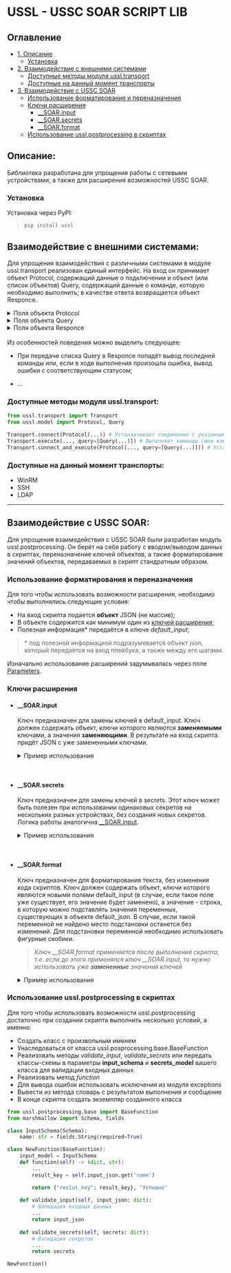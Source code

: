 # USSL - USSC SOAR SCRIPT LIB

<!-- Оглавление -->
## Оглавление
- [1. Описание](#описание)
    - [Установка](#установка)
- [2. Взаимодействие с внешними системами](#взаимодействие-с-внешними-системами)
    - [Доступные методы модуля ussl.transport](#доступные-методы-модуля-ussltransport)
    - [Доступные на данный момент транспорты](#доступные-на-данный-момент-транспорты)
- [3. Взаимодействие с USSC SOAR](#взаимодействие-с-USSC-SOAR)
    - [Использование форматирования и переназначения](#использование-форматирования-и-переназначения)
    - [Ключи расширения](#ключи-расширения)
        - [__SOAR.input](#soarinput)
        - [__SOAR.secrets](#soarsecrets)
        - [__SOAR.format](#soarformat)
    - [Использование ussl.postprocessing в скриптах](#использование-usslpostprocessing-в-скриптах)

<!-- /Оглавление -->

<!-- Описание -->
## Описание:

Библиотека разработана для упрощения работы с сетевыми устройствами, а также для расширения возможностей USSC SOAR.

### Установка

Установка через PyPI:
> `pip install ussl`


<!-- /Описание -->


<!-- Взаимодействие с внешними системами -->
## Взаимодействие с внешними системами:
Для упрощения взаимодействия с различными системами в модуле ussl.transport реализован единый интерфейс. На вход он принимает объект Protocol, содержащий данные о подключении и объект (или список объектов) Query, содержащий данные о команде, которую необходимо выполнить; в качестве ответа возвращается объект Responce.
<br>
<details>
  <summary>Поля объекта Protocol</summary>

    Общие для всех интерфейсов поля:
        host: ip-адрес или имя хоста, к которому необходимо подключиться;
        username: имя пользователя, под которым необходимо подключиться;
        password: пароль от указанного пользователя;
        interface: интерфейс, к которому необходимо подключиться (ssh, winrm, и т.д.);
        port: порт, на котором работает интерфейс;
        query: команда или набор команд, которые необходимо выполнить;
        encoding: кодировка запроса;
        decoding: кодировка ответа;
        window_width: ширина окна консоли (влияет на форматирование ответа).

    Поля, специфичные для winrm:
        domain: имя домена к которому необходимо подключиться;
        scheme: схема подключения (http или https);
        path: путь до WS-Management;
        transport: протокол аутентификации.

    Поля, специфичные для ssh:
        clean_timeout: таймаут очищения канала;
        look_for_keys: включить или отключить аутентификацию по ключам;
        auth_timeout: таймаут авторизации;
        timeout: таймаут соединения;
        pem_file: значение закрытого ключа авторизации от указанного пользователя.

</details>
<details>
  <summary>Поля объекта Query</summary>

    command: содержит командe, которую необходимо выполнить;
    timeout: содержит время, отведенное на выпонение команды;
    expects: содержит регулярные выражения, которые описывают
    ожидаемый ответ от конечной системы;
    sudo: содержит пароль от супер пользователя или enable.

</details>
<details>
  <summary>Поля объекта Responce</summary>
  
    result: содержит исходный ответ от целевой системы;
    text: содержится форматированный ответ от целевой системы;
    status: содержится статус выполнения переданной команды.

</details>
<br>
Из особенностей поведения можно выделить следующее:

- При передаче списка Query в Responce попадёт вывод последней команды или, если в ходе выполнения произошла ошибка, вывод ошибки с соответствующим статусом;

- ...

### Доступные методы модуля ussl.transport:

 ```python
from ussl.transport import Transport
from ussl.model import Protocol, Query

Transport.connect(Protocol(...)) # Устанавливает соединение с указанными параметрами, ничего не возвращает. В этом случае Protocol может не содержать Query.
Transport.execute(..., query=[Query(...)]) # Выполняет команды (или команду) в случае, если было установлено соединение. 
Transport.connect_and_execute(Protocol(..., query=[Query(...)])) # Устанавливает подключение и выполняет команды (или команду).
 ```

### Доступные на данный момент транспорты:

* WinRM
* SSH
* LDAP
___
<!-- /Взаимодействие с внешними системами -->


<!-- Взаимодействие с USSC SOAR -->

## Взаимодействие с USSC SOAR:

Для упрощения взаимодействия с USSC SOAR были разработан модуль ussl.postprocessing. Он берёт на себя работу с вводом/выводом данных в скриптах, переназначение ключей объектов, а также форматирование значений объектов, передаваемых в скрипт стандратным образом.

### Использование форматирования и переназначения

Для того чтобы использовать возможности расширения, необходимо чтобы выполнялись следующие условия:

- На вход скрипта подается **объект** JSON (не массив);
- В объекте содержится как минимум один из [ключей расширения](#ключи-расширения);
- Полезная информация* передаётся в ключе *default_input*;

> \* под полезной информацией подразумевается объект json, который передаётся на вход плейбука, а также между его шагами.

Изначально использование расширений задумывалась через поле [Parameters](https://states-language.net/#filters).


### Ключи расширения

- #### __SOAR.input
    Ключ предназначен для замены ключей в default_input. Ключ должен содержать объект, ключи которого являются **заменяемыми** ключами, а значения **заменяющими**. В результате на вход скрипта придёт JSON с уже замененными ключами.

    <details>
    <summary>Пример использования</summary>

    ```json
    {
        "default_input": {
            "input": {
                "some_key": "some_value"
            }
        },
        "__SOAR.input": {
            "some_key": "new_some_key"
        }
    }
    ```
 
    > *При передаче через Parameters значения в поле default_input должно иметь следующий вид*.

    ```json
    {
        "default_input.$": ".$"
    }
    ```

    </details>

<br>

- #### __SOAR.secrets
    Ключ предназначен для замены ключей в secrets. Этот ключ может быть полезен при использовании одинаковых секретов на нескольких разных устройствах, без создания новых секретов. Логика работы аналогична [__SOAR.input](#soarinput).

    <details>
    <summary>Пример использования</summary>

    Объект secret невозможно сформировать из вне, поэтому, для примера, будет использоваться следующий объект:
    
    ```json
    {
        "secrets": {
            "passwd": "1234567890"
        }
    }
    ```
    
    Тогда замена будет выглядеть следующим образом.
    
    ```json
    {
        "default_input": {
            "input": {
                "some_key": "some_value"
            }
        },
        "__SOAR.secrets": {
            "passwd": "password"
        }
    }
    ```
    > *При передаче через Parameters значения в поле default_input должно иметь следующий вид*.

    ```json
    {
        "default_input.$": ".$"
    }
    ```

    </details>

<br>

- #### __SOAR.format
    Ключ предназначен для форматирования текста, без изменения кода скриптов. Ключ должен содержать объект, ключи которого являются новыми полями default_input (в случае, если такое поле уже существует, его значение будет заменено), а значение - строка, в которую можно подставлять значения переменных, существующих в объекте default_json. В случае, если такой переменной не найдено место подстановки останется без изменений. Для подстановки переменной необходимо использовать фигурные скобики.

    > *Ключ __SOAR.format применяется после выполнения скрипта, т.е. если до этого применялся ключ __SOAR.input, то нужно использовать уже **замененные** значения ключей*

    <details>
    <summary>Пример использования</summary>
    
    ```json
    {
        "default_input": {
            "input": {
                "some_key": "some_value"
            }
        },
        "__SOAR.format": {
            "new_key": "Строка, содержащая {some_key}"
        }
    }
    ```

    В результате выполнения преобразований, скрипт вернёт следующий JSON

    ```json
    {
        "some_key": "some_value",
        "new_key": "Строка, содержащая some_value"
    }
    ```

    > *При передаче через Parameters значения в поле default_input должно иметь следующий вид*.

    ```json
    {
        "default_input.$": ".$"
    }
    ```

    </details>

### Использование ussl.postprocessing в скриптах

Для того чтобы использовать возможности ussl.postprocessing достаточно при создании скрипта выполнить несколько условий, а именно:

- Создать класс с произвольным именем
- Унаследоваться от класса ussl.posprocessing.base.BaseFunction
- Реализовать методы *validate_input*, *validate_secrets* или передать классы-схемы в параметры **input_schema** и **secrets_model** вашего класса для валидации входных данных
- Реализовать метод *function*
- Для вывода ошибок использовать исключения из модуля exceptions
- Вывести из метода словарь с результатом выполнения и сообщение
- В конце скрипта создать экземпляр созданного класса

```python
from ussl.postprocessing.base import BaseFunction
from marshmallow import Schema, fields

class InputSchema(Schema):
    name: str = fields.String(required=True)

class NewFunction(BaseFunction):
    input_model = InputSchema
    def function(self) -> (dict, str):
        ...
        result_key = self.input_json.get('name')

        return {"reslut_key": result_key}, "Успешно"
    
    def validate_input(self, input_json: dict):
        # Валидация входных данных 
        ...
        return input_json
    
    def validate_secrets(self, secrets: dict):
        # Валидация секретов 
        ...
        return secrets

NewFunction()
```